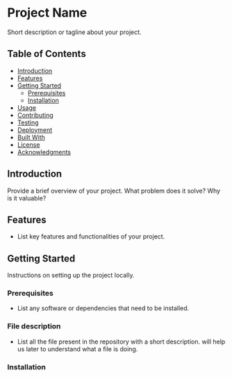 # Project Name

Short description or tagline about your project.

## Table of Contents

- [Introduction](#introduction)
- [Features](#features)
- [Getting Started](#getting-started)
  - [Prerequisites](#prerequisites)
  - [Installation](#installation)
- [Usage](#usage)
- [Contributing](#contributing)
- [Testing](#testing)
- [Deployment](#deployment)
- [Built With](#built-with)
- [License](#license)
- [Acknowledgments](#acknowledgments)

## Introduction

Provide a brief overview of your project. What problem does it solve? Why is it valuable?

## Features

- List key features and functionalities of your project.

## Getting Started

Instructions on setting up the project locally.

### Prerequisites

- List any software or dependencies that need to be installed.
### File description 
- List all the file present in the repository with a short description. will help us later to understand what a file is doing.
### Installation
